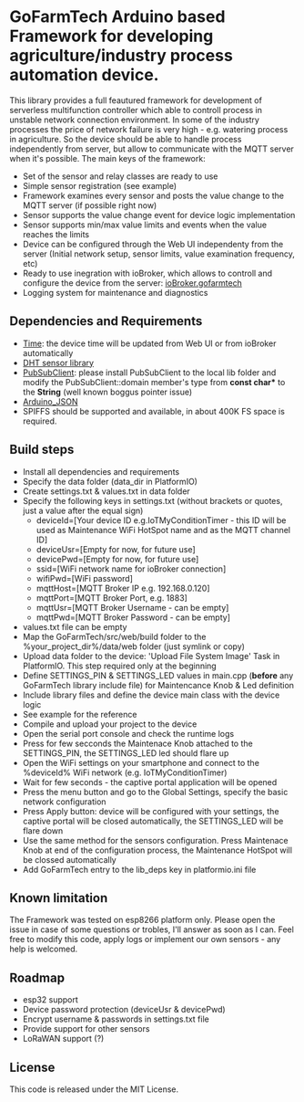 # GoFarmTech Arduino based Framework for developing agriculture/industry process automation device.

This library provides a full feautured framework for development of serverless multifunction controller which able to controll process in unstable network connection environment. In some of the industry processes the price of network failure is very high - e.g. watering process in agriculture. So the device should be able to handle process independently from server, but allow to communicate with the MQTT server when it's possible. The main keys of the framework:

 - Set of the sensor and relay classes are ready to use
 - Simple sensor registration (see example)
 - Framework examines every sensor and posts the value change to the MQTT server (if possible right now)
 - Sensor supports the value change event for device logic implementation
 - Sensor supports min/max value limits and events when the value reaches the limits
 - Device can be configured through the Web UI independenty from the server (Initial network setup, sensor limits, value examination frequency, etc)
 - Ready to use inegration with ioBroker, which allows to controll and configure the device from the server: [ioBroker.gofarmtech](https://github.com/bratello/ioBroker.gofarmtech)
 - Logging system for maintenance and diagnostics

## Dependencies and Requirements
 - [Time](http://playground.arduino.cc/code/time): the device time will be updated from Web UI or from ioBroker automatically
 - [DHT sensor library](https://github.com/adafruit/DHT-sensor-library)
 - [PubSubClient](https://github.com/knolleary/pubsubclient): please install PubSubClient to the local lib folder and modify the PubSubClient::domain member's type from **const char\*** to the **String** (well known boggus pointer issue)
 - [Arduino_JSON](http://github.com/arduino-libraries/Arduino_JSON)
 - SPIFFS should be supported and available, in about 400K FS space is required.

## Build steps
 - Install all dependencies and requirements
 - Specify the data folder (data_dir in PlatformIO)
 - Create settings.txt & values.txt in data folder
 - Specify the following keys in settings.txt (without brackets or quotes, just a value after the equal sign)
    * deviceId=[Your device ID e.g.IoTMyConditionTimer - this ID will be used as Maintenance WiFi HotSpot name and as the MQTT channel ID]
    * deviceUsr=[Empty for now, for future use]
    * devicePwd=[Empty for now, for future use]
    * ssid=[WiFi network name for ioBroker connection]
    * wifiPwd=[WiFi password]
    * mqttHost=[MQTT Broker IP e.g. 192.168.0.120]
    * mqttPort=[MQTT Broker Port, e.g. 1883]
    * mqttUsr=[MQTT Broker Username - can be empty]
    * mqttPwd=[MQTT Broker Password - can be empty]
 - values.txt file can be empty
 - Map the GoFarmTech/src/web/build folder to the %your_project_dir%/data/web folder (just symlink or copy)
 - Upload data folder to the device: 'Upload File System Image' Task in PlatformIO. This step required only at the beginning
 - Define SETTINGS_PIN & SETTINGS_LED values in main.cpp (**before** any GoFarmTech library include file) for Maintencance Knob & Led definition
 - Include library files and define the device main class with the device logic
 - See example for the reference
 - Compile and upload your project to the device
 - Open the serial port console and check the runtime logs
 - Press for few secconds the Maintenace Knob attached to the SETTINGS_PIN, the SETTINGS_LED led should flare up
 - Open the WiFi settings on your smartphone and connect to the %deviceId% WiFi network (e.g. IoTMyConditionTimer)
 - Wait for few seconds - the captive portal application will be opened
 - Press the menu button and go to the Global Settings, specify the basic network configuration
 - Press Apply button: device will be configured with your settings, the captive portal will be closed automatically, the SETTINGS_LED will be flare down
 - Use the same method for the sensors configuration. Press Maintenace Knob at end of the configuration process, the Maintenance HotSpot will be clossed automatically
 - Add GoFarmTech entry to the lib_deps key in platformio.ini file

## Known limitation
The Framework was tested on esp8266 platform only. Please open the issue in case of some questions or trobles, I'll answer as soon as I can. Feel free to modify this code, apply logs or implement our own sensors - any help is welcomed.

## Roadmap
 - esp32 support
 - Device password protection (deviceUsr & devicePwd)
 - Encrypt username & passwords in settings.txt file
 - Provide support for other sensors
 - LoRaWAN support (?)


## License
This code is released under the MIT License.